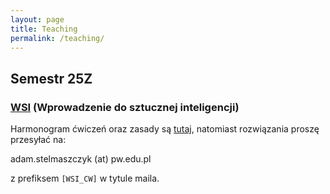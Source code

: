 ```yaml
---
layout: page
title: Teaching
permalink: /teaching/
---
```


## Semestr 25Z

### [WSI](https://usosweb.usos.pw.edu.pl/kontroler.php?_action=katalog2/przedmioty/pokazPrzedmiot&prz_kod=103A-INxxx-ISP-WSI) (Wprowadzenie do sztucznej inteligencji)

Harmonogram ćwiczeń oraz zasady są [tutaj](https://staff.elka.pw.edu.pl/~knalecz/), natomiast rozwiązania proszę przesyłać na:

adam.stelmaszczyk (at) pw.edu.pl

z prefiksem `[WSI_CW]` w tytule maila.
